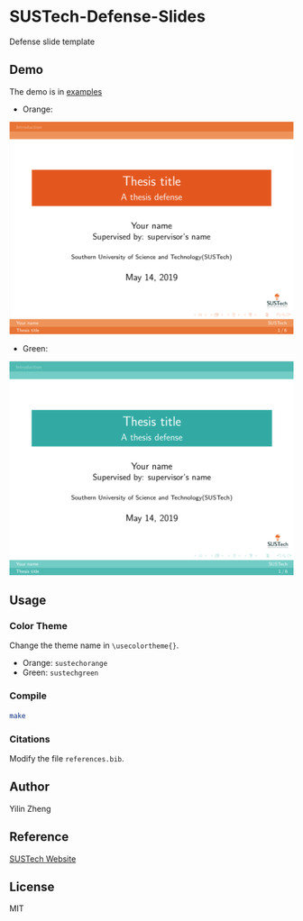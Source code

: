 # SUSTech-Defense-Slides

Defense slide template

## Demo

The demo is in [examples](./examples)

- Orange:

![Orange](./slides-orange.png)

- Green:

![Green](./slides-green.png)

## Usage

### Color Theme

Change the theme name in `\usecolortheme{}`.

- Orange: `sustechorange`
- Green: `sustechgreen`

### Compile

```bash
make
```

### Citations

Modify the file `references.bib`.

## Author

Yilin Zheng

## Reference

[SUSTech Website](https://www.sustech.edu.cn/zh/school_logo.html)

## License

MIT